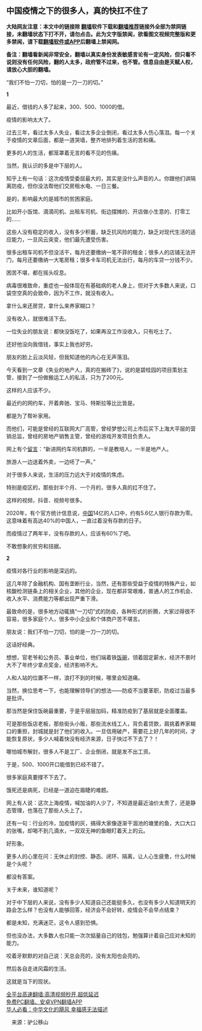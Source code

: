  <!-- 面包屑导航 --> <h2>中国疫情之下的很多人，真的快扛不住了</h2> <p class="notice"><b>大陆网友注意：本文中的链接除 <a href="https://github.com/bannedbook/fanqiang" >翻墙</a>软件下载和<a href="https://github.com/killgcd/justmysocks/blob/master/README.md">翻墙推荐</a>链接外全部为禁网链接，未翻墙状态下打不开，请勿点击。此为文字版禁闻，欲看图文视频完整版和更多禁闻，请下载<a href="https://github.com/bannedbook/fanqiang">翻墙软件或APP</a>后翻墙上禁闻网。</p><p>备注：翻墙看新闻非常安全，翻墙以真实身份发表敏感言论有一定风险，但只看不说则没有任何风险，翻的人太多，政府管不过来，也不管。信息自由是天赋人权，请放心大胆的翻墙。</b></p>  <div class="entry"> <p>“我们不怕一刀切，怕的是一刀一刀的切。”</p> <p><strong>1</strong></p> <p>最近，借钱的人多了起来，300、500、1000的借。</p> <p>疫情的影响太大了。</p> <p>过去三年，看过太多人失业，看过太多企业倒闭，看过太多人伤心落泪。每一个关于疫情的文章后面，都是一道哭墙，整齐地排列着生活的苦和痛。</p> <p>更多的人的生活，都笼罩着无言的看不见的伤痛。</p> <p>当然，我认识的多是中下层的人。</p> <p>知乎上有一句话：这次疫情受委屈最大的，其实是没什么声音的人。你跟他们讲隔离防疫，但你没法帮他们交房租水电、一日三餐。</p> <p>是的，影响最大的是城市的贫困家庭。</p> <p>比如开小饭馆、滴滴司机、出租车司机、街边摆摊的、开店做小生意的、打零工的……</p> <p>这些人没有稳定的收入，没有多少积蓄，缺乏抗风险的能力，缺乏对现代生活的适应能力，一旦风云突变，他们最先遭受伤害。</p> <p>很多出租车司机不但没活干，每月还要缴纳一笔不菲的租金；很多人的店铺无法开门，每月还要缴纳一大笔房租；很多卡车司机无法出行，每月的车贷一分钱不少。</p> <p>困苦不堪，都在摇头叹息。</p> <p>病毒很难致命，重症也一般体现在有基础病的老人身上，但对于大多数人来说，口袋空空真的会致命，因为不工作，就没有收入。</p> <p>拿什么来还房贷，拿什么来养家糊口？</p>  <p>没有收入，就很难活下去。</p> <p>一位失业的朋友说：都快没饭吃了，如果再没工作没收入，只有吃土了。</p> <p>还好他没向我借钱，事实上我也好穷。</p> <p>朋友的脸上云淡风轻，但我知道他的内心在无声落泪。</p> <p>今天看到一文章《失业的地产人，真的在搬砖了》，说的是碧桂园的项目策划主管，接到了一份做搬运工人的私活，只为了200元。</p> <p>这样的人应该不少。</p> <p>最近约的网约车，开着奔驰、宝马、特斯拉等比比皆是。</p> <p>都是为了帮补家用。</p> <p>而他们，可能是曾经的互联网大厂高管，曾经梦想公司上市后买下上海大平层的营销总监，曾经的房地产销售主管，曾经的游戏开发项目负责人。</p> <p>网上有个<span class='wp_keywordlink'><a href="https://www.bannedbook.org/bnews/tougao/" title="留言" target="_blank">留言</a></span>：“新进网约车司机群的，一半是教培人，一半是地产人。</p> <p>旅游人一边送着外卖，一边呸了一声。”</p> <p>对于很多人来说，生活的压力远大于对疫情的焦虑。</p> <p>特别是疫区的，那些封半个月、一个月的，很多人真的扛不住了。</p> <p>这样的视频，抖音、视频号很多。</p> <p>2020年，有个官方统计信息说，<span class='wp_keywordlink_affiliate'><a href="https://www.bannedbook.org/" title="中国" target="_blank">中国</a></span>14亿的人口中，约有5.6亿人银行存款为零。这意味着有高达40%的中国人，一直过着没有存款的日子。</p>  <p>而疫情过了两年半，没有存款的人，应该有60%了吧。</p> <p>不敢想象的贫穷和拮据。</p> <p><strong>2</strong></p> <p>疫情对各行业的影响是深远的。</p> <p>这几年除了金融机构、国有垄断行业，当然，还有那些受益于疫情的特殊产业，如核酸检测链条上的相关企业，其他的企业，现在都非常艰难，普通人的工作机会、收入水平、消费能力等都出现严重下滑。</p> <p>最致命的是，很多地方动辄搞“一刀切”式的防疫，各种形式的折腾，大家过得很不容易，很多家庭个人，很多中小企业和个体商户苦不堪言。</p> <p>朋友说：我们不怕一刀切，怕的是一刀一刀的切。</p> <p>这话好经典。</p> <p>想想，官老爷和公务员、事业单位，他们端着铁<span class='wp_keywordlink'><a href="https://www.bannedbook.org/forum11/topic308.html" title="禁片：饭碗是党给的吗？" target="_blank">饭碗</a></span>，领着固定薪水，经济不景时大不了年终少拿点奖金，经济影响不大。</p> <p>人和人站的位置不一样，浪打不到的时候，哪里会知道痛。</p> <p>当然，换位思考一下，也能理解领导们的想法——防疫不当要革职，防疫过当最多是批评。</p> <p>那当然是保住饭碗最重要，于是乎层层加码，精准防疫到了基层就是全面覆盖。</p> <p>可是那些饭店老板，那些街头小贩，那些流水线工人，背负着贷款，肩挑着养家糊口的重担，封城就是封了他们的收入。一旦信用破产，需要花上好几年的时间，才能恢复原状，多少人喊着快没有经济来源，日子快过不下去了？！</p> <p>哪怕城市解封，很多人不是工厂、企业倒闭，就是发不出工资。</p> <p>于是，500、1000开口能借到已经不错了。</p>  <p>很多家庭真要撑不下去了。</p> <p>饿死还是病死，已经是一道迫在眉睫的难题。</p> <p>网上有人说：这次上海疫情，喊加油的人少了，不知道是最近油价太贵了，还是静态管理，也落在了那些人头上了。</p> <p>还有一句：行业的冷，加疫情的灰，搞得大家像逐渐干涸池的塘里的鱼，大口大口的张嘴，却喝不到几滴水，一双双无神的鱼眼盯着天上的云。</p> <p>好形象。</p> <p>更多人的心里在问：无休止的封控、静态、闭环、隔离，让人心生疲惫，什么时候是个头呢？</p> <p>都没有答案。</p> <p>关于未来，谁知道呢？</p> <p>对于中下层的人来说，没有多少人知道自己还能挺多久，也没有多少人知道明天的路会怎么样？也没有人能够回答，经济会不会好转，疫情会不会早点结束？</p> <p>都是未知，充满迷茫，这令人感到恐惧。</p> <p>但也没办法，大多数人也只能一次次掂量自己的钱包，勉强算计着自己应对未知的能力。</p> <p>咬着牙默默的对自己说：天总会亮的，没有太阳也会亮的。</p> <p>然后各自走进风霜的生活。</p> <p>这就是当下的现状。</p> <div id="taboola-mid-1"></div>  <p class="texttj"> <a href="https://github.com/bannedbook/fanqiang/wiki/V2ray%E6%9C%BA%E5%9C%BA" target="_blank">全平台高速翻墙:高清视频秒开,超低延迟</a><br/> <a href="https://github.com/bannedbook/fanqiang/wiki/%E7%A6%81%E9%97%BB%E7%BD%91%E5%AE%89%E5%8D%93%E7%BF%BB%E5%A2%99%E6%96%B0%E9%97%BBAPP" target="_blank">免费PC翻墙、安卓VPN翻墙APP</a><br/> <a href="https://www.bannedbook.org/bnews/comments/20220220/1694796.html" target="_blank">华人必看：中华文化的飓风 幸福感无法描述</a> </p> <p class="src-info">　来源：驴公移山 </p><a name='sharetosocial'></a>  <div style="margin-bottom:5px;padding-bottom:5px;clear:both"> <div id="archive-pix-1" class="banner-ads"> <!-- AuctionX Display platform tag START --> <div id="27602x728x90x621x_ADSLOT1" clicktrack="%%CLICK_URL_ESC%%"></div>  <!-- AuctionX Display platform tag END --> </div> <div id="archive-pix-2" class="banner-ads"> <!-- AuctionX Display platform tag START --> <div id="27556x300x250x621x_ADSLOT1" clicktrack="%%CLICK_URL_ESC%%" style="margin:0 auto;text-align:center"></div>  <!-- AuctionX Display platform tag END --> </div> </div>  <div id="archive-pix-1" class="banner-ads"> <!-- AuctionX Display platform tag START --> <div id="27603x728x90x621x_ADSLOT1" clicktrack="%%CLICK_URL_ESC%%"></div>  <!-- AuctionX Display platform tag END --> </div> </div><!--END ENTRY--> 